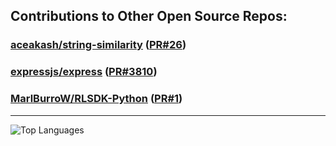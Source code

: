 ## Contributions to Other Open Source Repos:

[](https://github.com/expressjs/express/pull/3810)

### [aceakash/string-similarity](https://github.com/aceakash/string-similarity) ([PR#26](https://github.com/aceakash/string-similarity/pull/26))
### [expressjs/express](https://github.com/expressjs/express) ([PR#3810](https://github.com/expressjs/express/pull/3810))
### [MarlBurroW/RLSDK-Python](https://github.com/MarlBurroW/RLSDK-Python) ([PR#1](https://github.com/MarlBurroW/RLSDK-Python/pull/1))

_________________

![Top Languages](https://github-readme-stats.vercel.app/api/top-langs/?username=ascriver&layout=compact)
